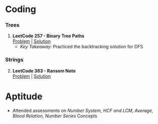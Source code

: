 # Coding
### Trees
1. **LeetCode 257 - Binary Tree Paths**  
   [Problem](https://leetcode.com/problems/binary-tree-paths/description/) | [Solution](../Coding/Trees/Leetcode_257.java)
   - *Key Takeaway:* Practiced the backtracking solution for DFS

### Strings
2. **LeetCode 383 - Ransom Note**  
   [Problem](https://leetcode.com/problems/ransom-note/description/) | [Solution](../Coding/Strings/Leetcode_383.java)

# Aptitude
- Attended assessments on *Number System, HCF and LCM, Average, Blood Relation, Number Series* Concepts
